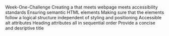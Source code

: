 Week-One-Challenge
Creating a that meets webpage meets accessibility standards
Ensuring semantic HTML elements
Making sure that the elements follow a logical structure independent of styling and positioning
Accessible alt attributes
Heading attributes all in sequential order
Provide a concise and desriptive title
